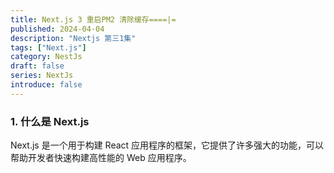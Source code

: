 ```yaml
---
title: Next.js 3 重启PM2 清除缓存====|=
published: 2024-04-04
description: "Nextjs 第三1集"
tags: ["Next.js"]
category: NestJs
draft: false
series: NextJs
introduce: false
---
```


### 1. 什么是 Next.js

Next.js 是一个用于构建 React 应用程序的框架，它提供了许多强大的功能，可以帮助开发者快速构建高性能的 Web 应用程序。